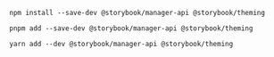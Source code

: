 ```shell renderer="common" language="js" packageManager="npm"
npm install --save-dev @storybook/manager-api @storybook/theming
```

```shell renderer="common" language="js" packageManager="pnpm"
pnpm add --save-dev @storybook/manager-api @storybook/theming
```

```shell renderer="common" language="js" packageManager="yarn"
yarn add --dev @storybook/manager-api @storybook/theming
```

